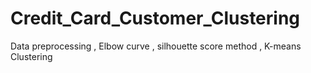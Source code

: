 # Credit_Card_Customer_Clustering
Data preprocessing , Elbow curve , silhouette score method , K-means Clustering
